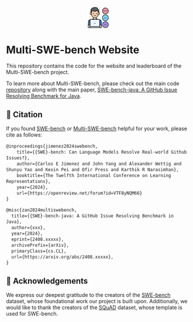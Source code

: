 <p align="center">
  <a href="https://multi-swe-bench.github.io">
    <img src="public/logo.png" width="12%" alt="multi-swe-bench logo" />
  </a>
</p>

# Multi-SWE-bench Website

This repository contains the code for the website and leaderboard of the Multi-SWE-bench project.

To learn more about Multi-SWE-bench, please check out the main code [repository](https://github.com/multi-swe-bench/multi-swe-bench-env) along with the main paper, [SWE-bench-java: A GitHub Issue Resolving Benchmark for Java](https://arxiv.org/abs/2310.06770).

## 📄 Citation

If you found [SWE-bench](https://arxiv.org/abs/2310.06770) or [Multi-SWE-bench]() helpful for your work, please cite as follows:

```
@inproceedings{jimenez2024swebench,
    title={{SWE}-bench: Can Language Models Resolve Real-world Github Issues?},
    author={Carlos E Jimenez and John Yang and Alexander Wettig and Shunyu Yao and Kexin Pei and Ofir Press and Karthik R Narasimhan},
    booktitle={The Twelfth International Conference on Learning Representations},
    year={2024},
    url={https://openreview.net/forum?id=VTF8yNQM66}
}
```

```
@misc{zan2024multiswebench,
  title={{SWE}-bench-java: A GitHub Issue Resolving Benchmark in Java}, 
  author={xxx},
  year={2024},
  eprint={2408.xxxxx},
  archivePrefix={arXiv},
  primaryClass={cs.CL},
  url={https://arxiv.org/abs/2408.xxxxx}, 
}
```

## 🙏 Acknowledgements

We express our deepest gratitude to the creators of the [SWE-bench](https://github.com/princeton-nlp/SWE-bench) dataset, whose foundational work our project is built upon. 
Additionally, we would like to thank the creators of the [SQuAD](https://rajpurkar.github.io/SQuAD-explorer) dataset, whose template is used for SWE-bench.
